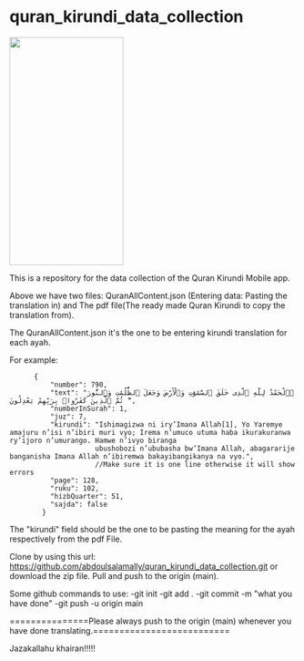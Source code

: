 # quran_kirundi_data_collection
<img src="https://github.com/user-attachments/assets/34ea18f6-908f-4ac8-b3cf-9f962456ebb8" style="height:400px; width:200px"/>



This is a repository for the data collection of the Quran Kirundi Mobile app.


Above we have two files:
QuranAllContent.json (Entering data: Pasting the translation in) and The pdf file(The ready made Quran Kirundi to copy the translation from).

The QuranAllContent.json it's the one to be entering kirundi translation for each ayah.

For example:

          {
              "number": 790,
              "text": "ٱلْحَمْدُ لِلَّهِ ٱلَّذِى خَلَقَ ٱلسَّمَٰوَٰتِ وَٱلْأَرْضَ وَجَعَلَ ٱلظُّلُمَٰتِ وَٱلنُّورَ ۖ ثُمَّ ٱلَّذِينَ كَفَرُوا۟ بِرَبِّهِمْ يَعْدِلُونَ",
              "numberInSurah": 1,
              "juz": 7,
              "kirundi": "Ishimagizwa ni iry’Imana Allah[1], Yo Yaremye amajuru n’isi n’ibiri muri vyo; Irema n’umuco utuma haba ikurakuranwa ry’ijoro n’umurango. Hamwe n’ivyo biranga 
                         ubushobozi n’ububasha bw’Imana Allah, abagararije banganisha Imana Allah n’ibiremwa bakayibangikanya na vyo.", 
                         //Make sure it is one line otherwise it will show errors
              "page": 128,
              "ruku": 102,
              "hizbQuarter": 51,
              "sajda": false
            }

The "kirundi" field should be the one to be pasting the meaning for the ayah respectively from the pdf File.

Clone by using this url: https://github.com/abdoulsalamally/quran_kirundi_data_collection.git or download the zip file.
Pull and push to the origin (main).

Some github commands to use:
-git init
-git add .
-git commit -m "what you have done"
-git push -u origin main 

===============Please always push to the origin (main) whenever you have done translating.==========================

Jazakallahu khairan!!!!!



